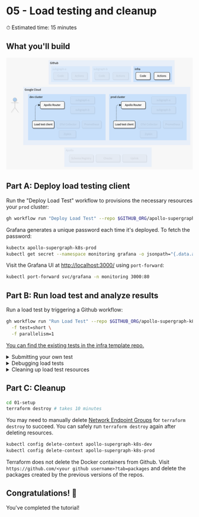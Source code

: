 # 05 - Load testing and cleanup

⏱ Estimated time: 15 minutes

## What you'll build

![Architecture diagram of the supergraph](diagram.png)

## Part A: Deploy load testing client

Run the "Deploy Load Test" workflow to provisions the necessary resources your `prod` cluster:

```sh
gh workflow run "Deploy Load Test" --repo $GITHUB_ORG/apollo-supergraph-k8s-infra
```

Grafana generates a unique password each time it's deployed. To fetch the password:

```sh
kubectx apollo-supergraph-k8s-prod
kubectl get secret --namespace monitoring grafana -o jsonpath="{.data.admin-password}" | base64 --decode ; echo
```

Visit the Grafana UI at [http://localhost:3000/](http://localhost:3000/) using `port-forward`:

```sh
kubectl port-forward svc/grafana -n monitoring 3000:80
```

## Part B: Run load test and analyze results

Run a load test by triggering a Github workflow:

```sh
gh workflow run "Run Load Test" --repo $GITHUB_ORG/apollo-supergraph-k8s-infra \
  -f test=short \
  -f parallelism=1
```

[You can find the existing tests in the infra template repo.](https://github.com/apollosolutions/build-a-supergraph-infra/tree/main/deploy/tests/src)

<details>
  <summary>Submitting your own test</summary>

1. Read the K6 blog post on [writing load tests for GraphQL](https://k6.io/blog/load-testing-graphql-with-k6/).
2. Write a JavaScript test file (example: `test.js`).
3. Create a configmap for the test file:
   ```sh
   kubectx apollo-supergraph-k8s-prod
   kubectl create configmap my-test --from-file test.js
   ```
4. Trigger the load test by creating a `K6` resource:
   ```sh
   cat <<EOF | kubectl apply -f -
   apiVersion: k6.io/v1alpha1
   kind: K6
   metadata:
     name: my-test
   spec:
     parallelism: 1
     arguments: "--out influxdb=http://influxdb.monitoring:8086/db"
     script:
       configMap:
         name: my-test
         file: test.js
   EOF
   ```

</details>

<details>
  <summary>Debugging load tests</summary>

Read the blog post for running [distributed tests in Kubernetes](https://k6.io/blog/running-distributed-tests-on-k8s/).

</details>

<details>
  <summary>Cleaning up load test resources</summary>

To clean up jobs and pods, delete the original `K6` resource.

```sh
kubectl get k6

# See list of test run names

kubectl delete k6/run-short-1234
```

</details>

## Part C: Cleanup

```sh
cd 01-setup
terraform destroy # takes 10 minutes
```

You may need to manually delete [Network Endpoint Groups](https://console.cloud.google.com/compute/networkendpointgroups/list) for `terraform destroy` to succeed. You can safely run `terraform destroy` again after deleting resources.

```sh
kubectl config delete-context apollo-supergraph-k8s-dev
kubectl config delete-context apollo-supergraph-k8s-prod
```

Terraform does not delete the Docker containers from Github. Visit `https://github.com/<your github username>?tab=packages` and delete the packages created by the previous versions of the repos.

## Congratulations! 🎉

You've completed the tutorial!
